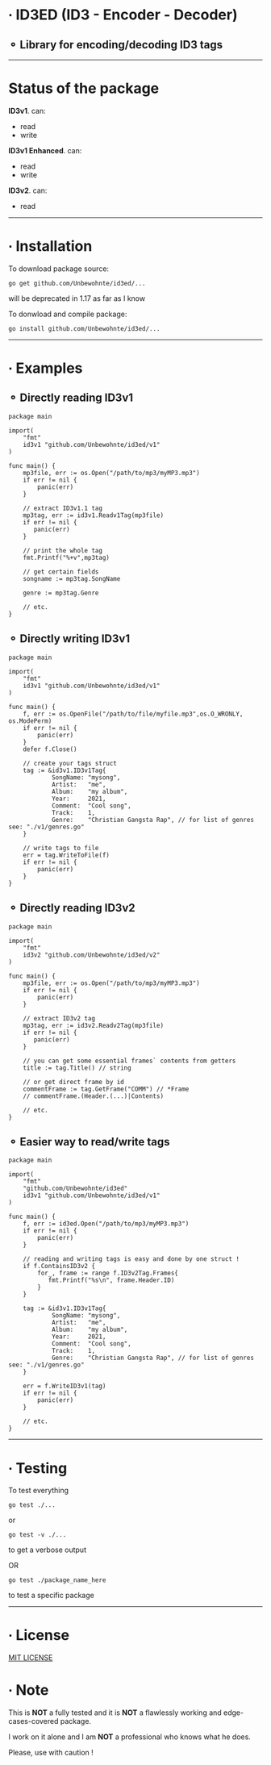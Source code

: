 # ∙ ID3ED (ID3 - Encoder - Decoder)
## ⚬ Library for encoding/decoding ID3 tags

---

# Status of the package

**ID3v1**. can:

- read
- write

**ID3v1 Enhanced**. can:

- read
- write

**ID3v2**. can: 

- read


---

# ∙ Installation 

To download package source:
```
go get github.com/Unbewohnte/id3ed/...
```
will be deprecated in 1.17 as far as I know

To donwload and compile package:
```
go install github.com/Unbewohnte/id3ed/...
```

---

# ∙ Examples

## ⚬ Directly reading ID3v1
```
package main

import(
    "fmt"
    id3v1 "github.com/Unbewohnte/id3ed/v1"
)

func main() {
    mp3file, err := os.Open("/path/to/mp3/myMP3.mp3")
    if err != nil {
        panic(err)
    }

    // extract ID3v1.1 tag 
    mp3tag, err := id3v1.Readv1Tag(mp3file)
    if err != nil {
       panic(err)
    }

    // print the whole tag
    fmt.Printf("%+v",mp3tag)

    // get certain fields
    songname := mp3tag.SongName

    genre := mp3tag.Genre

    // etc.
}
```

## ⚬ Directly writing ID3v1
```
package main

import(
    "fmt"
    id3v1 "github.com/Unbewohnte/id3ed/v1"
)

func main() {
	f, err := os.OpenFile("/path/to/file/myfile.mp3",os.O_WRONLY, os.ModePerm)
	if err != nil {
		panic(err)
	}
	defer f.Close()

    // create your tags struct
	tag := &id3v1.ID3v1Tag{
            SongName: "mysong",
            Artist:   "me",
            Album:    "my album",
            Year:     2021,
            Comment:  "Cool song",
            Track:    1,
            Genre:    "Christian Gangsta Rap", // for list of genres see: "./v1/genres.go"
	}

    // write tags to file
	err = tag.WriteToFile(f)
	if err != nil {
		panic(err)
	}
}
```

## ⚬ Directly reading ID3v2
```
package main

import(
    "fmt"
    id3v2 "github.com/Unbewohnte/id3ed/v2"
)

func main() {
    mp3file, err := os.Open("/path/to/mp3/myMP3.mp3")
    if err != nil {
        panic(err)
    }

    // extract ID3v2 tag 
    mp3tag, err := id3v2.Readv2Tag(mp3file)
    if err != nil {
       panic(err)
    }

    // you can get some essential frames` contents from getters
    title := tag.Title() // string
    
    // or get direct frame by id
    commentFrame := tag.GetFrame("COMM") // *Frame 
    // commentFrame.(Header.(...)|Contents)

    // etc.
}

```

## ⚬ Easier way to read/write tags

```
package main

import(
    "fmt"
    "github.com/Unbewohnte/id3ed"
    id3v1 "github.com/Unbewohnte/id3ed/v1"
)

func main() {
    f, err := id3ed.Open("/path/to/mp3/myMP3.mp3")
    if err != nil {
        panic(err)
    }
    
    // reading and writing tags is easy and done by one struct !
    if f.ContainsID3v2 {
        for_, frame := range f.ID3v2Tag.Frames{
           fmt.Printf("%s\n", frame.Header.ID)
        }
    }

    tag := &id3v1.ID3v1Tag{
            SongName: "mysong",
            Artist:   "me",
            Album:    "my album",
            Year:     2021,
            Comment:  "Cool song",
            Track:    1,
            Genre:    "Christian Gangsta Rap", // for list of genres see: "./v1/genres.go"
	}

    err = f.WriteID3v1(tag)
    if err != nil {
        panic(err)
    }
    
    // etc. 
}
```

---

# ∙ Testing

To test everything
```
go test ./...
```
or
```
go test -v ./...
```
to get a verbose output

OR

```
go test ./package_name_here
```
to test a specific package

---

# ∙ License

[MIT LICENSE](https://github.com/Unbewohnte/id3ed/blob/main/LICENSE)

# ∙ Note

This is **NOT** a fully tested and it is **NOT** a flawlessly working and edge-cases-covered package.

I work on it alone and I am **NOT** a professional who knows what he does.

Please, use with caution !